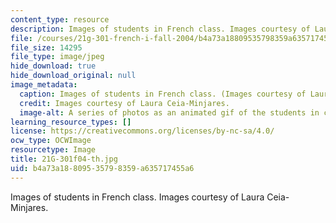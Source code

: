 ```yaml
---
content_type: resource
description: Images of students in French class. Images courtesy of Laura Ceia-Minjares.
file: /courses/21g-301-french-i-fall-2004/b4a73a18809535798359a635717455a6_21G-301f04-th.jpg
file_size: 14295
file_type: image/jpeg
hide_download: true
hide_download_original: null
image_metadata:
  caption: Images of students in French class. (Images courtesy of Laura Ceia-Minjares.)
  credit: Images courtesy of Laura Ceia-Minjares.
  image-alt: A series of photos as an animated gif of the students in class.
learning_resource_types: []
license: https://creativecommons.org/licenses/by-nc-sa/4.0/
ocw_type: OCWImage
resourcetype: Image
title: 21G-301f04-th.jpg
uid: b4a73a18-8095-3579-8359-a635717455a6
---
```

Images of students in French class. Images courtesy of Laura Ceia-Minjares.